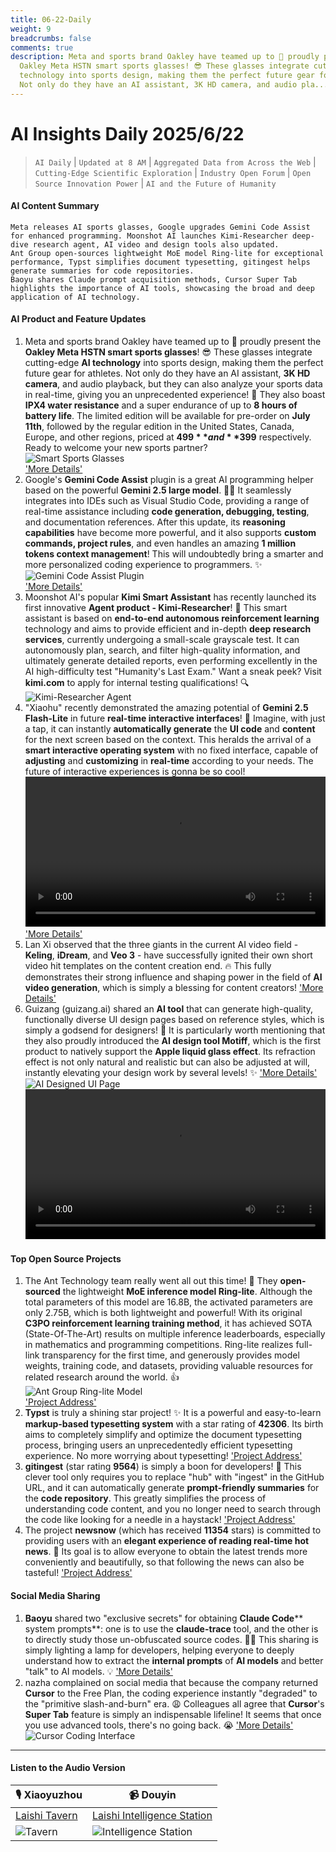 ```yaml
---
title: 06-22-Daily
weight: 9
breadcrumbs: false
comments: true
description: Meta and sports brand Oakley have teamed up to 🎉 proudly present the
  Oakley Meta HSTN smart sports glasses! 😎 These glasses integrate cutting-edge AI
  technology into sports design, making them the perfect future gear for athletes.
  Not only do they have an AI assistant, 3K HD camera, and audio pla...
---
```

# AI Insights Daily 2025/6/22

> `AI Daily` | `Updated at 8 AM` | `Aggregated Data from Across the Web` | `Cutting-Edge Scientific Exploration` | `Industry Open Forum` | `Open Source Innovation Power` | `AI and the Future of Humanity`

#### **AI Content Summary**

```
Meta releases AI sports glasses, Google upgrades Gemini Code Assist for enhanced programming. Moonshot AI launches Kimi-Researcher deep-dive research agent, AI video and design tools also updated.
Ant Group open-sources lightweight MoE model Ring-lite for exceptional performance, Typst simplifies document typesetting, gitingest helps generate summaries for code repositories.
Baoyu shares Claude prompt acquisition methods, Cursor Super Tab highlights the importance of AI tools, showcasing the broad and deep application of AI technology.
```

#### **AI Product and Feature Updates**
1. Meta and sports brand Oakley have teamed up to 🎉 proudly present the **Oakley Meta HSTN smart sports glasses**! 😎 These glasses integrate cutting-edge **AI technology** into sports design, making them the perfect future gear for athletes. Not only do they have an AI assistant, **3K HD camera**, and audio playback, but they can also analyze your sports data in real-time, giving you an unprecedented experience! 🚀 They also boast **IPX4 water resistance** and a super endurance of up to **8 hours of battery life**. The limited edition will be available for pre-order on **July 11th**, followed by the regular edition in the United States, Canada, Europe, and other regions, priced at **$499** and **$399** respectively. Ready to welcome your new sports partner?
    <br/> ![Smart Sports Glasses](https://assets-v2.circle.so/r0needq8cxji3bgenfp9aq8zq2m4) <br/> ['More Details'](https://www.meta.com/ai-glasses/oakley-meta-hstn/)
2. Google's **Gemini Code Assist** plugin is a great AI programming helper based on the powerful **Gemini 2.5 large model**. 👨‍💻 It seamlessly integrates into IDEs such as Visual Studio Code, providing a range of real-time assistance including **code generation, debugging, testing**, and documentation references. After this update, its **reasoning capabilities** have become more powerful, and it also supports **custom commands, project rules**, and even handles an amazing **1 million tokens context management**! This will undoubtedly bring a smarter and more personalized coding experience to programmers. ✨
    <br/> ![Gemini Code Assist Plugin](https://assets-v2.circle.so/28yihula0w8t6fx4gbvukcibdgay) <br/> ['More Details'](https://codeassist.google/)
3. Moonshot AI's popular **Kimi Smart Assistant** has recently launched its first innovative **Agent product - Kimi-Researcher**! 🤩 This smart assistant is based on **end-to-end autonomous reinforcement learning** technology and aims to provide efficient and in-depth **deep research services**, currently undergoing a small-scale grayscale test. It can autonomously plan, search, and filter high-quality information, and ultimately generate detailed reports, even performing excellently in the AI ​​high-difficulty test "Humanity's Last Exam." Want a sneak peek? Visit **kimi.com** to apply for internal testing qualifications! 🔍
    <br/> ![Kimi-Researcher Agent](https://autoproxy.justlikemaki.vip/?pp=https://pic.chinaz.com/2025/0621/6388609584170299341644456.png) <br/>
4. "Xiaohu" recently demonstrated the amazing potential of **Gemini 2.5 Flash-Lite** in future **real-time interactive interfaces**! 🤯 Imagine, with just a tap, it can instantly **automatically generate** the **UI code** and **content** for the next screen based on the context. This heralds the arrival of a **smart interactive operating system** with no fixed interface, capable of **adjusting** and **customizing** in **real-time** according to your needs. The future of interactive experiences is gonna be so cool!
    <video src="https://video.twimg.com/amplify_video/1936369280326742016/vid/avc1/1920x1080/i8x3Fyl8VZDnGnSI.mp4" controls="controls" width="100%"></video>
    ['More Details'](https://x.com/imxiaohu/status/1936371465697599647)
5. Lan Xi observed that the three giants in the current AI video field - **Keling**, **iDream**, and **Veo 3** - have successfully ignited their own short video hit templates on the content creation end. 🔥 This fully demonstrates their strong influence and shaping power in the field of **AI video generation**, which is simply a blessing for content creators!
    ['More Details'](https://m.okjike.com/originalPosts/6856755331a37b0fa13aafbc)
6. Guizang (guizang.ai) shared an **AI tool** that can generate high-quality, functionally diverse UI design pages based on reference styles, which is simply a godsend for designers! 🎨 It is particularly worth mentioning that they also proudly introduced the **AI design tool Motiff**, which is the first product to natively support the **Apple liquid glass effect**. Its refraction effect is not only natural and realistic but can also be adjusted at will, instantly elevating your design work by several levels! ✨
    ['More Details'](https://x.com/op7418/status/1936333064927690903)
    <br/> ![AI Designed UI Page](https://pbs.twimg.com/media/Gt88dujbwAAOB_L?format=jpg&name=orig) <br/>
    <video src="https://video.twimg.com/amplify_video/1936082509021765632/vid/avc1/1900x1080/ywGcNj7vRnEe3Hdl.mp4?tag=21" controls="controls" width="100%"></video>

#### **Top Open Source Projects**
1. The Ant Technology team really went all out this time! 🚀 They **open-sourced** the lightweight **MoE inference model Ring-lite**. Although the total parameters of this model are 16.8B, the activated parameters are only 2.75B, which is both lightweight and powerful! With its original **C3PO reinforcement learning training method**, it has achieved SOTA (State-Of-The-Art) results on multiple inference leaderboards, especially in mathematics and programming competitions. Ring-lite realizes full-link transparency for the first time, and generously provides model weights, training code, and datasets, providing valuable resources for related research around the world. 👍
    <br/> ![Ant Group Ring-lite Model](https://autoproxy.justlikemaki.vip/?pp=https://pic.chinaz.com/2025/0621/6388611977273486846833445.png) <br/> ['Project Address'](https://github.com/inclusionAI/Ring)
2. **Typst** is truly a shining star project! ✨ It is a powerful and easy-to-learn **markup-based typesetting system** with a star rating of **42306**. Its birth aims to completely simplify and optimize the document typesetting process, bringing users an unprecedentedly efficient typesetting experience. No more worrying about typesetting!
    ['Project Address'](https://github.com/typst/typst)
3. **gitingest** (star rating **9564**) is simply a boon for developers! 🎉 This clever tool only requires you to replace "hub" with "ingest" in the GitHub URL, and it can automatically generate **prompt-friendly summaries** for the **code repository**. This greatly simplifies the process of understanding code content, and you no longer need to search through the code like looking for a needle in a haystack!
    ['Project Address'](https://github.com/cyclotruc/gitingest)
4. The project **newsnow** (which has received **11354** stars) is committed to providing users with an **elegant experience of reading real-time hot news**. 📖 Its goal is to allow everyone to obtain the latest trends more conveniently and beautifully, so that following the news can also be tasteful!
    ['Project Address'](https://github.com/ourongxing/newsnow)

#### **Social Media Sharing**
1. **Baoyu** shared two "exclusive secrets" for obtaining **Claude Code**** system prompts**: one is to use the **claude-trace** tool, and the other is to directly study those un-obfuscated source codes. 👨‍💻 This sharing is simply lighting a lamp for developers, helping everyone to deeply understand how to extract the **internal prompts** of **AI models** and better "talk" to AI models. 💡
    ['More Details'](https://x.com/dotey/status/1936422285084123434)
2. nazha complained on social media that because the company returned **Cursor** to the Free Plan, the coding experience instantly "degraded" to the "primitive slash-and-burn" era. 😩 Colleagues all agree that **Cursor**'s **Super Tab** feature is simply an indispensable lifeline! It seems that once you use advanced tools, there's no going back. 😭
    ['More Details'](https://x.com/xiaokedada/status/1936255604940849576)
    <br/> ![Cursor Coding Interface](https://pbs.twimg.com/media/Gt7043yWwAALyHJ?format=jpg&name=orig) <br/>

---

#### **Listen to the Audio Version**

| 🎙️ **Xiaoyuzhou** | 📹 **Douyin** |
| --- | --- |
| [Laishi Tavern](https://www.xiaoyuzhoufm.com/podcast/683c62b7c1ca9cf575a5030e) | [Laishi Intelligence Station](https://www.douyin.com/user/MS4wLjABAAAAwpwqPQlu38sO38VyWgw9ZjDEnN4bMR5j8x111UxpseHR9DpB6-CveI5KRXOWuFwG) |
| ![Tavern](https://s1.imagehub.cc/images/2025/06/24/f959f7984e9163fc50d3941d79a7f262.md.png) | ![Intelligence Station](https://s1.imagehub.cc/images/2025/06/24/7fc30805eeb831e1e2baa3a240683ca3.md.png)